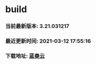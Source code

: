 # build

### 当前最新版本: 3.21.031217
### 最近更新时间: 2021-03-12 17:55:16
### 下载地址: [蓝奏云](https://wwa.lanzous.com/b0d8bblej)

